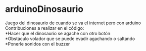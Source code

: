 # arduinoDinosaurio
Juego del dinosaurio de cuando se va el internet pero con arduino  
Contribuciones a realizar en el código:  
*Hacer que el dinosaurio se agache con otro botón  
*Obstáculo volador que se puede evadir agachando o saltando  
*Ponerle sonidos con el buzzer  

